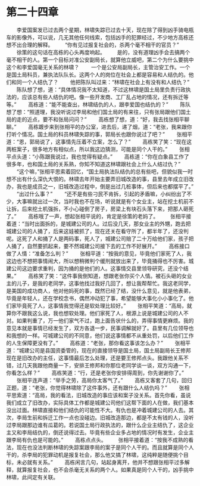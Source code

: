 #	第二十四章
　　李爱国案发已过去两个星期，林啸失踪已过去十天，现在除了得到凶手骑电瓶车的影像外，可以说，几无其他任何线索，包括凶手的犯罪经过，不少地方高栋还想不出合理的解释。
　　“你有见过报复社会的，杀两个毫不相干的官员？”
　　徐策的这句话在高栋的心头再度响起。
　　是的，没有道理凶手会去搞两个毫不相干的人。第一个目标对准公安副局长，就算他立威吧，第二个为什么要挑中这个和李爱国毫无关系的林啸？
　　一个是公安局副局长，主管治安工作。一个是国土局科员，兼执法队队长。这两个人的岗位在社会上都是容易和人结仇的。他们和同一个人结仇了？
　　他把陈队叫过来：“林啸在社会上有没有和人结仇？”
　　陈队想了想，道：“具体情况我不太知道，不过这林啸是国土局里负责行政执法的，应该总有些人结仇的吧。像一些开发商、工厂乱占地的情况，还有拆迁等等。”
　　高栋道：“能不能查出，林啸结仇的人，跟李爱国也结仇的？”
　　陈队想了想：“照道理，我没听说过李局和他们国土局的有来往，只有张局跟他们国土局的走的近点，要不和张局问问？”
　　高栋想了想，道：“好，我去找张相平聊聊。”
　　高栋踱步来到张相平的办公室，进去后，递了烟，道：“老张，我来跟你打听个情况。国土局的科员林啸失踪的事，郭局长也跟你说过了吧？”
　　张相平道：“恩，郭局说了，这事情先压着不立案，怎么了？”
　　高栋笑了笑：“现在这两桩案子，很多地方有相似点，所以我这边猜测，可能是同个人干的。”
　　张相平点头道：“小陈跟我说过，我也觉得有疑点。”
　　高栋道：“你在白象县工作了很多年，也和国土局的关系熟，你知不知道这林啸跟社会上什么人结过仇？”
　　“这个嘛，”张相平思索着回忆，“国土局执法队结仇的总有些吧，但貌似我一时想不出有什么深仇大恨的。林啸去年开始主要弄旧城改造的事，县里去年成立旧改办，我也是成员之一，旧城改造过程中，倒是出过几桩事体，但后来也都摆平了。”
　　“出过什么事？”
　　“还不是有些刁民不肯拆，引起的矛盾嘛，小纠纷出了不少，大事嘛就出过一次，当时我也不在场，听说就是有个女业主，站在挖土机前不让拆，后来挖土机强拆，不小心碰倒了房子，房梁上有块石头落下来，把那人砸死了。”
　　高栋哦了一声，想起张相平说的，肯定是徐策的老妈了。
　　张相平接着道：“当时出面拆的，是城建公司的人。过后没几天，那女业主的外甥，跑去把城建公司的人捅了，后来这娃被抓了，现在还关在看守所了，都半年了，还没判呢。这死了人和捅了人是两码事，死人了，城建公司赔了二十万给他们家，孩子把人捅了，自然要抓起来，要不然城建公司接下去的工作不好展开。”
　　高栋接口做了人情：“准备怎么判？”
　　张相平道：“按我的意见，毕竟他们家死了人，我这边也不想把事情闹大，所以想稍微判个缓刑就放出来了，毕竟捅得也不厉害。城建公司这边要求重判，因为捅的是他们的人。这事情交县里领导研究，还没个结果。”
　　高栋笑了笑：“这件事我倒知道，想跟老张你买个人情。被石头砸的女业主的儿子，是我的老同学，这事他找过我好几回了，想让我帮帮忙。我这老同学，是美国的成功商人，他对他妈死的事，既然已经了结，没什么意见，就是他表弟，毕竟是年轻人，还在学校念书，偶然冲动犯了事，希望能够大事化小小事化了。他们家毕竟死了人，这事情我觉得还是软处理比较好。”
　　张相平笑道：“高局，就算你不跟我这么说，我也想软处理。他们家死了人，根源上说是城建公司的人不对。如果判重了，万一他们家气不过，跑上面告状什么的，弄得事情更麻烦。我的意见本就是事情已经发生了，双方各退一步，民事调解就好了。县里有几位领导也和我想的一样。可城建公司的不同意，他们说这事情都不从重处罚，以后他们工作的人生保障更没有了。”
　　高栋道：“老张，那你看这事该怎么办？”
　　张相平道：“城建公司是县国资委管的，现在的直接领导是国土局，国土局副局长王修邦现在是旧改办的主任，这事情最后怎么处理，还是要王修邦点头。我跟他关系不错，过几天我跟他商量一下，安排王修邦和你那位老同学谈一谈，双方沟通一下，你看怎么样？”
　　高栋笑道：“行，还是老张你安排得周到，你先谢谢你了。”
　　张相平连声道：“举手之劳，高局你太客气了。”
　　高栋又客套了几句，回归正题，道：“老张，你觉得林啸除了这件事外，还有跟什么人结仇吗？”
　　张相平思索道：“高局，我的看法，旧城改造的事应该和案子没关系。首先你看，虽说我们成立了旧改办，实际具体工作都是城建公司他们这帮下面的人在做，我们基本没出过面。林啸直接和他们结仇的可能性不大。有仇也是冲着城建公司的人去。其次，李局生前和拆迁工作一点也没碰边。旧城改造那边，都是不太有钱的人，没听过李局跟那边谁有瓜葛的。若说国土局行政执法的，跟什么企业主结仇了，这企业主又和李局结仇的，倒还说得过去。毕竟有些企业多占地的情况时有发生，企业主跟李局有仇也是可能的。”
　　高栋点点头。
　　张相平接着道：“按我不成熟的看法，现在也没法判断林啸的失踪案跟李局的案子是同个人干的。而且就算是同个人干的，杀李局的犯罪动机是报复社会，那么他又搞了林啸，这纯粹是随便挑个目标，未必就有关系。”
　　高栋闲言几句，站起身离开，他并不想跟张相平过多解释，就算报复社会，也不会杀毫无关系的两个人。如果真是同个人干的，凶手挑中林啸，此间定有关联。